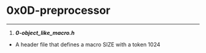 # 0x0D-preprocessor
---

1. ***0-object_like_macro.h***
- A header file that defines a macro SIZE with a token 1024
